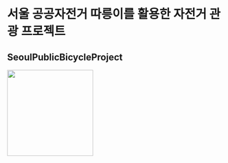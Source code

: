 # 서울 공공자전거 따릉이를 활용한 자전거 관광 프로젝트
## **SeoulPublicBicycleProject**
<img src="https://img.freepik.com/free-vector/chatbot-artificial-intelligence-abstract-concept-illustration_335657-3723.jpg?w=2000" width="200" height="200">

